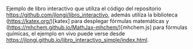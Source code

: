 Ejemplo de libro interactivo que utiliza el código del repositorio
https://github.com/jlongi/libro_interactivo, además utiliza la biblioteca (https://katex.org/)[katex] para desplegar fórmulas matemáticas y (https://mhchem.github.io/MathJax-mhchem/)[mhchem.js] para fórmulas químicas, el ejemplo en vivo puede verse desde https://jlongi.github.io/libro_interactivo_simple/index.html.